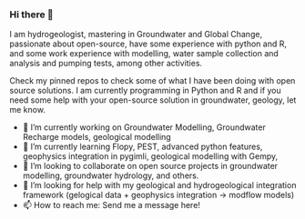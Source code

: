 ### Hi there 👋

I am hydrogeologist, mastering in Groundwater and Global Change, passionate about open-source, have some experience with python and R, and some work experience with modelling, water sample collection and analysis and pumping tests, among other activities.

Check my pinned repos to check some of what I have been doing with open source solutions.
I am currently programming in Python and R and if you need some help with your open-source solution in groundwater, geology, let me know.

- 🔭 I’m currently working on Groundwater Modelling, Groundwater Recharge models, geological modelling
- 🌱 I’m currently learning Flopy, PEST, advanced python features, geophysics integration in pygimli, geological modelling with Gempy, 
- 👯 I’m looking to collaborate on open source projects in groundwater modelling, groundwater hydrology, and others.
- 🤔 I’m looking for help with my geological and hydrogeological integration framework (gelogical data + geophysics integration -> modflow models)
- 📫 How to reach me: Send me a message here!

